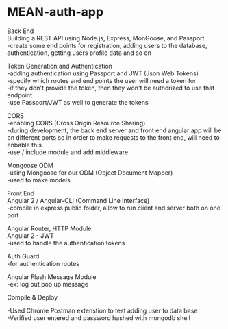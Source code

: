 # MEAN-auth-app
Back End  
Building a REST API using Node.js, Express, MonGoose, and Passport  
-create some end points for registration, adding users to the database, authentication, getting users profile data and so on

Token Generation and Authentication  
-adding authentication using Passport and JWT (Json Web Tokens)  
-specify which routes and end points the user will need a token for  
-if they don't provide the token, then they won't be authorized to use that endpoint  
-use Passport/JWT as well to generate the tokens  

CORS  
-enabling CORS (Cross Origin Resource Sharing)  
-during development, the back end server and front end angular app will be on different ports so in order to make requests to the front end, will need to enbable this  
-use / include module and add middleware  

Mongoose ODM  
-using Mongoose for our ODM (Object Document Mapper)  
-used to make models  

Front End  
Angular 2 / Angular-CLI (Command Line Interface)  
-compile in express public folder, allow to run client and server both on one port  

Angular Router, HTTP Module  
Angular 2 - JWT  
-used to handle the authentication tokens  

Auth Guard  
-for authentication routes  

Angular Flash Message Module  
-ex: log out pop up message  

Compile & Deploy  
  
  
-Used Chrome Postman extenstion to test adding user to data base  
-Verified user entered and password hashed with mongodb shell 
